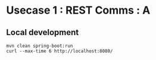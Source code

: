 # Usecase 1 : REST Comms : A

## Local development

```
mvn clean spring-boot:run
curl --max-time 6 http://localhost:8080/
```